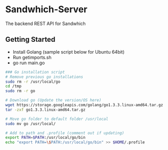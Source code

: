 # Sandwhich-Server

The backend REST API for Sandwhich

## Getting Started
* Install Golang (sample script below for Ubuntu 64bit)
* Run getimports.sh
* go run main.go

```bash
### Go installation script
# Remove previous go installations
sudo rm -r /usr/local/go
cd /tmp
sudo rm -r go

# Download go (Update the version/OS here)
wget https://storage.googleapis.com/golang/go1.3.3.linux-amd64.tar.gz
tar -zxf go1.3.3.linux-amd64.tar.gz

# Move go folder to default folder /usr/local
sudo mv go /usr/local/

# Add to path and .profile (comment out if updating)
export PATH=$PATH:/usr/local/go/bin
echo "export PATH=\$PATH:/usr/local/go/bin" >> $HOME/.profile
```